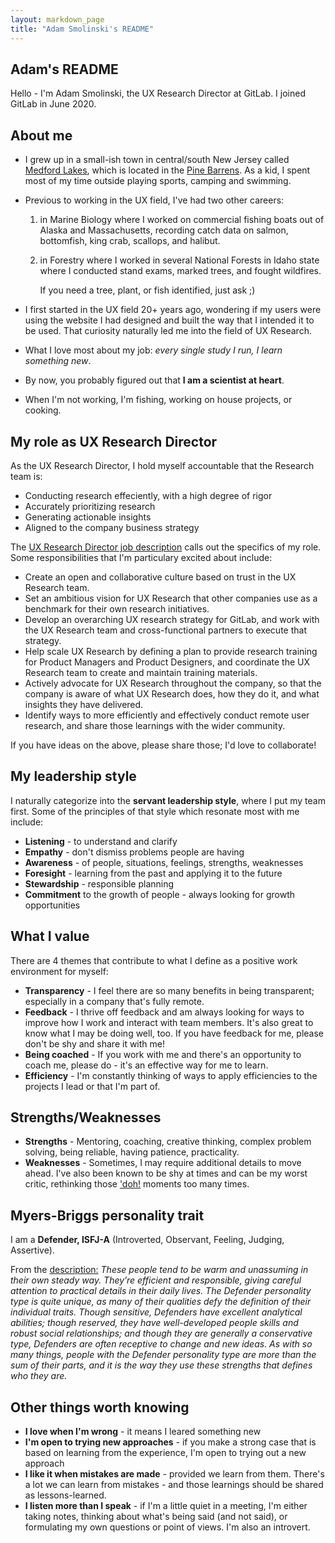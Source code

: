 ```yaml
---
layout: markdown_page
title: "Adam Smolinski's README"
---
```


## Adam's README

Hello - I'm Adam Smolinski, the UX Research Director at GitLab.  I joined GitLab in June 2020.

## About me

* I grew up in a small-ish town in central/south New Jersey called [Medford Lakes](https://www.medfordlakes.com/), which is located in the [Pine Barrens](https://en.wikipedia.org/wiki/Pine_Barrens_(New_Jersey)). As a kid, I spent most of my time outside playing sports, camping and swimming.
* Previous to working in the UX field, I've had two other careers:
  1) in Marine Biology where I worked on commercial fishing boats out of Alaska and Massachusetts, recording catch data on salmon, bottomfish, king crab, scallops, and halibut.
  2) in Forestry where I worked in several National Forests in Idaho state where I conducted stand exams, marked trees, and fought wildfires.
  
     If you need a tree, plant, or fish identified, just ask ;)

* I first started in the UX field 20+ years ago, wondering if my users were using the website I had designed and built the way that I intended it to be used.  That curiosity naturally led me into the field of UX Research.
* What I love most about my job: _every single study I run, I learn something new_.
* By now, you probably figured out that **I am a scientist at heart**.
* When I'm not working, I'm fishing, working on house projects, or cooking.

## My role as UX Research Director

As the UX Research Director, I hold myself accountable that the Research team is:

* Conducting research effeciently, with a high degree of rigor
* Accurately prioritizing research
* Generating actionable insights
* Aligned to the company business strategy

The [UX Research Director job description](https://about.gitlab.com/job-families/engineering/ux-research-manager/#director-of-ux-research) calls out the specifics of my role.  Some responsibilities that I'm particulary excited about include:

* Create an open and collaborative culture based on trust in the UX Research team.
* Set an ambitious vision for UX Research that other companies use as a benchmark for their own research initiatives.
* Develop an overarching UX research strategy for GitLab, and work with the UX Research team and cross-functional partners to execute that strategy.
* Help scale UX Research by defining a plan to provide research training for Product Managers and Product Designers, and coordinate the UX Research team to create and maintain training materials.
* Actively advocate for UX Research throughout the company, so that the company is aware of what UX Research does, how they do it, and what insights they have delivered.
* Identify ways to more efficiently and effectively conduct remote user research, and share those learnings with the wider community.

If you have ideas on the above, please share those; I'd love to collaborate!

## My leadership style

I naturally categorize into the **servant leadership style**, where I put my team first. Some of the principles of that style which resonate most with me include:

* **Listening** - to understand and clarify
* **Empathy** - don't dismiss problems people are having
* **Awareness** - of people, situations, feelings, strengths, weaknesses
* **Foresight** - learning from the past and applying it to the future
* **Stewardship** - responsible planning
* **Commitment** to the growth of people - always looking for growth opportunities

## What I value

There are 4 themes that contribute to what I define as a positive work environment for myself:

* **Transparency** - I feel there are so many benefits in being transparent; especially in a company that's fully remote.
* **Feedback** - I thrive off feedback and am always looking for ways to improve how I work and interact with team members.  It's also great to know what I may be doing well, too. If you have feedback for me, please don't be shy and share it with me!
* **Being coached** - If you work with me and there's an opportunity to coach me, please do - it's an effective way for me to learn.
* **Efficiency** - I'm constantly thinking of ways to apply efficiencies to the projects I lead or that I'm part of.

## Strengths/Weaknesses

* **Strengths** - Mentoring, coaching, creative thinking, complex problem solving, being reliable, having patience, practicality.
* **Weaknesses** - Sometimes, I may require additional details to move ahead. I've also been known to be shy at times and can be my worst critic, rethinking those ['doh!](https://www.youtube.com/watch?v=cnaeIAEp2pU) moments too many times.

## Myers-Briggs personality trait

I am a **Defender, ISFJ-A** (Introverted, Observant, Feeling, Judging, Assertive).

From the [description:](https://www.16personalities.com/isfj-personality) _These people tend to be warm and unassuming in their own steady way. They’re efficient and responsible, giving careful attention to practical details in their daily lives. The Defender personality type is quite unique, as many of their qualities defy the definition of their individual traits. Though sensitive, Defenders have excellent analytical abilities; though reserved, they have well-developed people skills and robust social relationships; and though they are generally a conservative type, Defenders are often receptive to change and new ideas. As with so many things, people with the Defender personality type are more than the sum of their parts, and it is the way they use these strengths that defines who they are._

## Other things worth knowing

* **I love when I'm wrong** - it means I leared something new
* **I'm open to trying new approaches** - if you make a strong case that is based on learning from the experience, I'm open to trying out a new approach
* **I like it when mistakes are made** - provided we learn from them. There's a lot we can learn from mistakes - and those learnings should be shared as lessons-learned.
* **I listen more than I speak** - if I'm a little quiet in a meeting, I'm either taking notes, thinking about what's being said (and not said), or formulating my own questions or point of views. I'm also an introvert.
